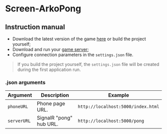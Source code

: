 # Screen-ArkoPong #

## Instruction manual ##

* Download the latest version of the game [here][Releases] or build the project yourself;
* Download and run your [game server][Server];
* Configure connection parameters in the `settings.json` file. 

> If you build the project yourself, the `settings.json` file will be created during the first application run.

### .json arguments ###
| Argument    | Description                     | Example                             |
|-------------|---------------------------------|-------------------------------------|
| `phoneURL`  | Phone page URL.                 | `http://localhost:5000/index.html`  |
| `serverURL` | SignalR "pong" hub URL.         | `http://localhost:5000/pong`        |


[Server]: https://github.com/RTUITLab/arkopongBack
[Releases]: https://github.com/RTUITLab/Screen-ArkoPong/releases